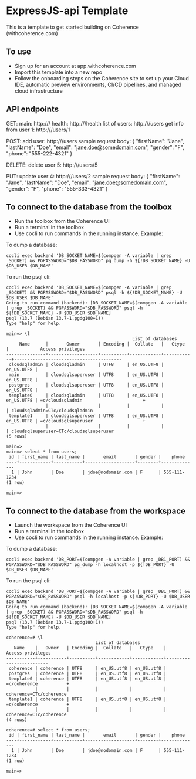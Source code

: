# ExpressJS-api Template

This is a template to get started building on Coherence (withcoherence.com)

## To use

- Sign up for an account at app.withcoherence.com
- Import this template into a new repo
- Follow the onboarding steps on the Coherence site to set up your Cloud IDE, automatic preview environments, CI/CD pipelines, and managed cloud infrastructure

## API endpoints

GET:
main: http://<url>/
health: http://<url>/health
list of users: http://<url>/users
get info from user 1: http://<url>/users/1
 
POST:
add user: http://<url>/users
sample request body:
{
    "firstName": "Jane",
    "lastName": "Doe",
    "email": "jane.doe@somedomain.com",
    "gender": "F",
    "phone": "555-222-4321"
}
 
DELETE:
delete user 5: http://<url>/users/5
 
PUT:
update user 4: http://<url>/users/2
sample request body:
{
    "firstName": "Jane",
    "lastName": "Doe",
    "email": "jane.doe@somedomain.com",
    "gender": "F",
    "phone": "555-333-4321"
}

## To connect to the database from the toolbox

- Run the toolbox from the Coherence UI
- Run a terminal in the toolbox
- Use cocli to run commands in the running instance. Example:

To dump a database:

```console
cocli exec backend 'DB_SOCKET_NAME=$(compgen -A variable | grep _SOCKET) && PGPASSWORD="$DB_PASSWORD" pg_dump -h ${!DB_SOCKET_NAME} -U $DB_USER $DB_NAME'
```

To run the psql cli:

```console
cocli exec backend 'DB_SOCKET_NAME=$(compgen -A variable | grep _SOCKET) && PGPASSWORD="$DB_PASSWORD" psql -h ${!DB_SOCKET_NAME} -U $DB_USER $DB_NAME'
Going to run command (backend): [DB_SOCKET_NAME=$(compgen -A variable | grep _SOCKET) && PGPASSWORD="$DB_PASSWORD" psql -h ${!DB_SOCKET_NAME} -U $DB_USER $DB_NAME]
psql (13.7 (Debian 13.7-1.pgdg100+1))
Type "help" for help.

main=> \l
                                                List of databases
     Name      |       Owner       | Encoding |  Collate   |   Ctype    |            Access privileges            
---------------+-------------------+----------+------------+------------+-----------------------------------------
 cloudsqladmin | cloudsqladmin     | UTF8     | en_US.UTF8 | en_US.UTF8 | 
 main          | cloudsqlsuperuser | UTF8     | en_US.UTF8 | en_US.UTF8 | 
 postgres      | cloudsqlsuperuser | UTF8     | en_US.UTF8 | en_US.UTF8 | 
 template0     | cloudsqladmin     | UTF8     | en_US.UTF8 | en_US.UTF8 | =c/cloudsqladmin                       +
               |                   |          |            |            | cloudsqladmin=CTc/cloudsqladmin
 template1     | cloudsqlsuperuser | UTF8     | en_US.UTF8 | en_US.UTF8 | =c/cloudsqlsuperuser                   +
               |                   |          |            |            | cloudsqlsuperuser=CTc/cloudsqlsuperuser
(5 rows)

main=>
main=> select * from users;
 id | first_name | last_name |       email       | gender |    phone     
----+------------+-----------+-------------------+--------+--------------
  1 | John       | Doe       | jdoe@nodomain.com | F      | 555-111-1234
(1 row)

main=>
```

## To connect to the database from the workspace

- Launch the workspace from the Coherence UI
- Run a terminal in the toolbox
- Use cocli to run commands in the running instance. Example:

To dump a database:

```console
cocli exec backend 'DB_PORT=$(compgen -A variable | grep _DB1_PORT) && PGPASSWORD="$DB_PASSWORD" pg_dump -h localhost -p ${!DB_PORT} -U $DB_USER $DB_NAME'
```

To run the psql cli:

```console
cocli exec backend 'DB_PORT=$(compgen -A variable | grep _DB1_PORT) && PGPASSWORD="$DB_PASSWORD" psql -h localhost -p ${!DB_PORT} -U $DB_USER $DB_NAME'
Going to run command (backend): [DB_SOCKET_NAME=$(compgen -A variable | grep _SOCKET) && PGPASSWORD="$DB_PASSWORD" psql -h ${!DB_SOCKET_NAME} -U $DB_USER $DB_NAME]
psql (13.7 (Debian 13.7-1.pgdg100+1))
Type "help" for help.

coherence=# \l
                                  List of databases
   Name    |   Owner   | Encoding |  Collate   |   Ctype    |    Access privileges    
-----------+-----------+----------+------------+------------+-------------------------
 coherence | coherence | UTF8     | en_US.utf8 | en_US.utf8 | 
 postgres  | coherence | UTF8     | en_US.utf8 | en_US.utf8 | 
 template0 | coherence | UTF8     | en_US.utf8 | en_US.utf8 | =c/coherence           +
           |           |          |            |            | coherence=CTc/coherence
 template1 | coherence | UTF8     | en_US.utf8 | en_US.utf8 | =c/coherence           +
           |           |          |            |            | coherence=CTc/coherence
(4 rows)

coherence=# select * from users;
 id | first_name | last_name |       email       | gender |    phone     
----+------------+-----------+-------------------+--------+--------------
  1 | John       | Doe       | jdoe@nodomain.com | F      | 555-111-1234
(1 row)

main=>
```


